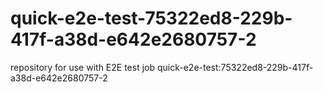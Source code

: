 # quick-e2e-test-75322ed8-229b-417f-a38d-e642e2680757-2
repository for use with E2E test job quick-e2e-test:75322ed8-229b-417f-a38d-e642e2680757-2
